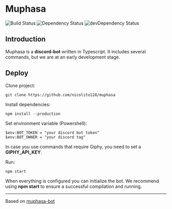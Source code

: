 # Muphasa
![Build Status](https://github.com/nicolito128/muphasa/workflows/Node.js%20CI/badge.svg)
![Dependency Status](https://status.david-dm.org/gh/nicolito128/muphasa.svg)
![devDependency Status](https://status.david-dm.org/gh/nicolito128/muphasa.svg?type=dev)

## Introduction
Muphasa is a **discord-bot** written in Typescript. It includes several commands, but we are at an early development stage.

## Deploy
Clone project:
    
    git clone https://github.com/nicolito128/muphasa

Install dependencies:

    npm install --production

Set environment variable (Powershell):

    $env:BOT_TOKEN = "your discord bot token"
    $env:BOT_OWNER = "your discord tag"

In case you use commands that require Giphy, you need to set a **GIPHY_API_KEY**.

Run:

    npm start
    
When everything is configured you can initialize the bot. We recommend using **npm start** to ensure a successful compilation and running.

------------------------------------------------------------------------
Based on [muphasa-bot][1]

[1]: https://github.com/nicolito128/Muphasa-bot